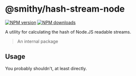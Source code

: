 # @smithy/hash-stream-node

[![NPM version](https://img.shields.io/npm/v/@smithy/hash-stream-node/latest.svg)](https://www.npmjs.com/package/@smithy/hash-stream-node)
[![NPM downloads](https://img.shields.io/npm/dm/@smithy/hash-stream-node.svg)](https://www.npmjs.com/package/@smithy/hash-stream-node)

A utility for calculating the hash of Node.JS readable streams.

> An internal package

## Usage

You probably shouldn't, at least directly.
